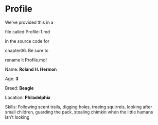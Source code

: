 # Profile

We've provided this in a

file called Profile-1.md

in the source code for

chapter06. Be sure to

rename it Profile.md!

Name: **Roland H. Hermon**

Age: **3**

Breed: **Beagle**

Location: **Philadelphia**

Skills: Following scent trails, digging holes, treeing
squirrels, looking after small children, guarding the pack,
stealing chimkin when the little humans isn't looking
